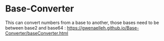 # Base-Converter
This can convert numbers from a base to another, those bases need to be between base2 and base64 : https://gwenaelleh.github.io/Base-Converter/baseConverter.html

